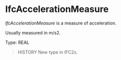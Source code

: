 # IfcAccelerationMeasure

_IfcAccelerationMeasure_ is a measure of acceleration.
<!-- end of short definition -->


Usually measured in m/s2.

Type: REAL

> HISTORY New type in IFC2x.
